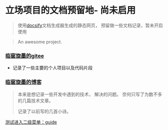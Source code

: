 #  立场项目的文档预留地- 尚未启用

> 使用[docsify](https://docsify.js.org/#/zh-cn/)文档生成器生成的静态网页， 预留做一些文档记录，暂未开启使用

> An awesome project.

### [临窗旋墨的gitee](https://gitee.com/lcxm)

- 记录了一些主要的个人项目以及代码片段

### [临窗旋墨的博客](https://www.xuqiudong.cn)

> 本来是想记录一些开发中遇到的技术， 解决的问题。 奈何只写了为数不多的几篇技术文章。
>
> 记录了以前写的几首小诗。



[测试进入二级菜单：guide](./guide.md)